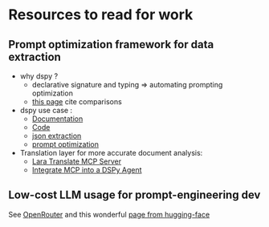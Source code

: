 # Resources to read for work

## Prompt optimization framework for data extraction

- why dspy ?
  - declarative signature and typing => automating prompting optimization
  - [this
  page](https://dspy.ai/faqs/#is-dspy-right-for-me-dspy-vs-other-frameworks)
  cite comparisons
- dspy use case :
  - [Documentation](https://s1m0n38.github.io/dspy-arxiv/)
  - [Code](https://github.com/S1M0N38/dspy-arxiv)
  - [json extraction](https://pub.towardsai.net/structured-data-extraction-from-llms-using-dspy-assertions-and-qdrant-bf65632f02b0)
  - [prompt optimization](https://haystack.deepset.ai/cookbook/prompt_optimization_with_dspy)
- Translation layer for more accurate document analysis:
  - [Lara Translate MCP Server](https://github.com/translated/lara-mcp)
  - [Integrate MCP into a DSPy Agent](https://dspy.ai/tutorials/mcp/)

## Low-cost LLM usage for prompt-engineering dev

See [OpenRouter](https://openrouter.ai) and this wonderful [page from
hugging-face](https://huggingface.co/blog/lynn-mikami/llm-free)
